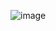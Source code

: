 ![image](https://github.com/TobiasJacoby/AtividadesCG/assets/15348733/7934e254-2a69-4e81-ad79-de75dd5f04b7)
